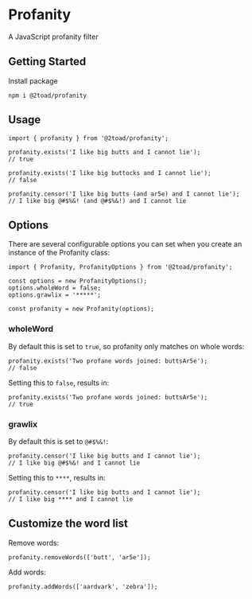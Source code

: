 # Profanity

A JavaScript profanity filter

## Getting Started

Install package

```
npm i @2toad/profanity
```

## Usage

```
import { profanity } from '@2toad/profanity';

profanity.exists('I like big butts and I cannot lie');
// true

profanity.exists('I like big buttocks and I cannot lie');
// false

profanity.censor('I like big butts (and ar5e) and I cannot lie');
// I like big @#$%&! (and @#$%&!) and I cannot lie
```

## Options
There are several configurable options you can set when you create an instance of the Profanity class:

```
import { Profanity, ProfanityOptions } from '@2toad/profanity';

const options = new ProfanityOptions();
options.wholeWord = false;
options.grawlix = '*****';

const profanity = new Profanity(options);
```

### wholeWord

By default this is set to `true`, so profanity only matches on whole words:
```
profanity.exists('Two profane words joined: buttsAr5e');
// false
```

Setting this to `false`, results in:
```
profanity.exists('Two profane words joined: buttsAr5e');
// true
```

### grawlix

By default this is set to `@#$%&!`:
```
profanity.censor('I like big butts and I cannot lie');
// I like big @#$%&! and I cannot lie
```

Setting this to `****`, results in:
```
profanity.censor('I like big butts and I cannot lie');
// I like big **** and I cannot lie
```

## Customize the word list

Remove words:
```
profanity.removeWords(['butt', 'ar5e']);
```

Add words:
```
profanity.addWords(['aardvark', 'zebra']);
```
